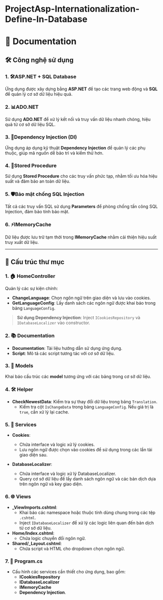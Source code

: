 # ProjectAsp-Internationalization-Define-In-Database
# 📄 Documentation

## 🛠️ Công nghệ sử dụng

### 1. **🛠️ASP.NET + SQL Database**
Ứng dụng được xây dựng bằng **ASP.NET** để tạo các trang web động và **SQL** để quản lý cơ sở dữ liệu hiệu quả.

### 2. **📊ADO.NET**
Sử dụng **ADO.NET** để xử lý kết nối và truy vấn dữ liệu nhanh chóng, hiệu quả từ cơ sở dữ liệu SQL.

### 3. **🔧Dependency Injection (DI)**
Ứng dụng áp dụng kỹ thuật **Dependency Injection** để quản lý các phụ thuộc, giúp mã nguồn dễ bảo trì và kiểm thử hơn.

### 4. **📑Stored Procedure**
Sử dụng **Stored Procedure** cho các truy vấn phức tạp, nhằm tối ưu hóa hiệu suất và đảm bảo an toàn dữ liệu.

### 5. **🛡️Bảo mật chống SQL Injection**
Tất cả các truy vấn SQL sử dụng **Parameters** để phòng chống tấn công SQL Injection, đảm bảo tính bảo mật.

### 6. **⚡IMemoryCache**
Dữ liệu được lưu trữ tạm thời trong **IMemoryCache** nhằm cải thiện hiệu suất truy xuất dữ liệu.

---

## 📂 Cấu trúc thư mục

### 1. **🏠 HomeController**
Quản lý các sự kiện chính:
- **ChangeLanguage**: Chọn ngôn ngữ trên giao diện và lưu vào cookies.
- **GetLanguageConfig**: Lấy danh sách các ngôn ngữ được khai báo trong bảng `LanguageConfig`.

> **Sử dụng Dependency Injection**: Inject `ICookiesRepository` và `IDatabaseLocalizer` vào constructor.

### 2. **📚 Documentation**
- **Documentation**: Tài liệu hướng dẫn sử dụng ứng dụng.
- **Script**: Mô tả các script tương tác với cơ sở dữ liệu.

### 3. **🧩 Models**
Khai báo cấu trúc các **model** tương ứng với các bảng trong cơ sở dữ liệu.

### 4. **🛠️ Helper**
- **CheckNewestData**: Kiểm tra sự thay đổi dữ liệu trong bảng `Translation`.
  - Kiểm tra cột `IsChangeData` trong bảng `LanguageConfig`. Nếu giá trị là `true`, cần xử lý lại cache.

### 5. **📡 Services**
- **Cookies**:
  - Chứa interface và logic xử lý cookies.
  - Lưu ngôn ngữ được chọn vào cookies để sử dụng trong các lần tải giao diện sau.

- **DatabaseLocalizer**:
  - Chứa interface và logic xử lý DatabaseLocalizer.
  - Query cơ sở dữ liệu để lấy danh sách ngôn ngữ và các bản dịch dựa trên ngôn ngữ và key giao diện.

### 6. **🌐 Views**
- **_ViewImports.cshtml**:
  - Khai báo các namespace hoặc thuộc tính dùng chung trong các tệp `.cshtml`.
  - Inject `IDatabaseLocalizer` để xử lý các logic liên quan đến bản dịch từ cơ sở dữ liệu.
- **Home/Index.cshtml**:
  - Chứa logic chuyển đổi ngôn ngữ.
- **Shared/_Layout.cshtml**:
  - Chứa script và HTML cho dropdown chọn ngôn ngữ.

### 7. **📝 Program.cs**
- Cấu hình các services cần thiết cho ứng dụng, bao gồm:
  - **ICookiesRepository**
  - **IDatabaseLocalizer**
  - **IMemoryCache**
  - **Dependency Injection**.